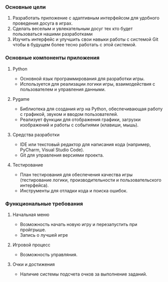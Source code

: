 ### Основные цели

1. Разработать приложение с адаптивным интерфейсом для удобного проведения досуга в играх.
2. Сделать веселым и увлекательным досуг тех кто будет пользоваться нашими разработками
3. Изучить интерфейс и улучшить свои навыки работы с системой Git  чтобы в будущем более тесно работать с этой системой.

### Основные компоненты приложения

1. Python
   - Основной язык программирования для разработки игры.  
   - Используется для реализации логики игры, взаимодействия с пользователем и управления данными.

2. Pygame
   - Библиотека для создания игр на Python, обеспечивающая работу с графикой, звуком и вводом пользователей.  
   - Реализует функции для отображения графики, загрузки изображений и работы с событиями (клавиши, мышь).  

3. Средства разработки
   - IDE или текстовый редактор для написания кода (например, PyCharm, Visual Studio Code).  
   - Git для управления версиями проекта. 

4. Тестирование 
   - План тестирования для обеспечения качества игры (тестирование логики, производительности и пользовательского интерфейса).  
   - Инструменты для отладки кода и поиска ошибок.

### Функциональные требования

1. Начальная меню  
   - Возможность начать новую игру и перезапустить при пройгрыше.
   - Запись о лучшей игре  
   

2. Игровой процесс  
   - Возможность управляния.

3. Очки и достижения 
   - Наличие системы подсчета очков за выполнение заданий.